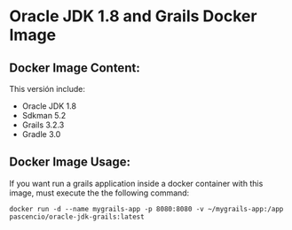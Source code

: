 # Oracle JDK 1.8 and Grails Docker Image

## Docker Image Content:
This versión include:
- Oracle JDK 1.8
- Sdkman 5.2
- Grails 3.2.3
- Gradle 3.0

## Docker Image Usage:
If you want run a grails application inside a docker container with this image, must execute the the following command:

```shell
docker run -d --name mygrails-app -p 8080:8080 -v ~/mygrails-app:/app pascencio/oracle-jdk-grails:latest
```
